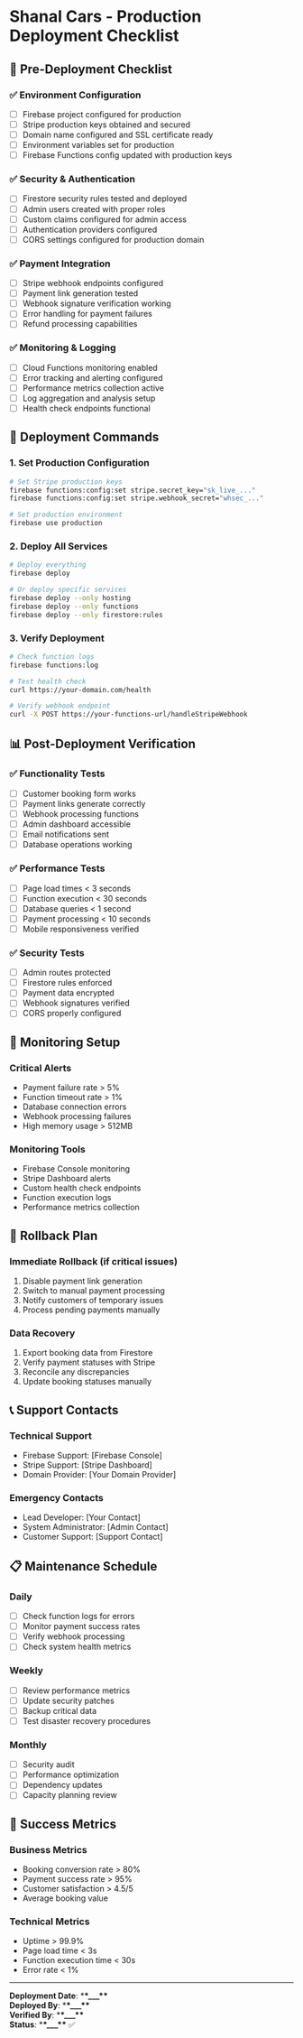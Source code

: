 # Shanal Cars - Production Deployment Checklist

## 🚀 Pre-Deployment Checklist

### ✅ Environment Configuration

- [ ] Firebase project configured for production
- [ ] Stripe production keys obtained and secured
- [ ] Domain name configured and SSL certificate ready
- [ ] Environment variables set for production
- [ ] Firebase Functions config updated with production keys

### ✅ Security & Authentication

- [ ] Firestore security rules tested and deployed
- [ ] Admin users created with proper roles
- [ ] Custom claims configured for admin access
- [ ] Authentication providers configured
- [ ] CORS settings configured for production domain

### ✅ Payment Integration

- [ ] Stripe webhook endpoints configured
- [ ] Payment link generation tested
- [ ] Webhook signature verification working
- [ ] Error handling for payment failures
- [ ] Refund processing capabilities

### ✅ Monitoring & Logging

- [ ] Cloud Functions monitoring enabled
- [ ] Error tracking and alerting configured
- [ ] Performance metrics collection active
- [ ] Log aggregation and analysis setup
- [ ] Health check endpoints functional

## 🔧 Deployment Commands

### 1. Set Production Configuration

```bash
# Set Stripe production keys
firebase functions:config:set stripe.secret_key="sk_live_..."
firebase functions:config:set stripe.webhook_secret="whsec_..."

# Set production environment
firebase use production
```

### 2. Deploy All Services

```bash
# Deploy everything
firebase deploy

# Or deploy specific services
firebase deploy --only hosting
firebase deploy --only functions
firebase deploy --only firestore:rules
```

### 3. Verify Deployment

```bash
# Check function logs
firebase functions:log

# Test health check
curl https://your-domain.com/health

# Verify webhook endpoint
curl -X POST https://your-functions-url/handleStripeWebhook
```

## 📊 Post-Deployment Verification

### ✅ Functionality Tests

- [ ] Customer booking form works
- [ ] Payment links generate correctly
- [ ] Webhook processing functions
- [ ] Admin dashboard accessible
- [ ] Email notifications sent
- [ ] Database operations working

### ✅ Performance Tests

- [ ] Page load times < 3 seconds
- [ ] Function execution < 30 seconds
- [ ] Database queries < 1 second
- [ ] Payment processing < 10 seconds
- [ ] Mobile responsiveness verified

### ✅ Security Tests

- [ ] Admin routes protected
- [ ] Firestore rules enforced
- [ ] Payment data encrypted
- [ ] Webhook signatures verified
- [ ] CORS properly configured

## 🚨 Monitoring Setup

### Critical Alerts

- Payment failure rate > 5%
- Function timeout rate > 1%
- Database connection errors
- Webhook processing failures
- High memory usage > 512MB

### Monitoring Tools

- Firebase Console monitoring
- Stripe Dashboard alerts
- Custom health check endpoints
- Function execution logs
- Performance metrics collection

## 🔄 Rollback Plan

### Immediate Rollback (if critical issues)

1. Disable payment link generation
2. Switch to manual payment processing
3. Notify customers of temporary issues
4. Process pending payments manually

### Data Recovery

1. Export booking data from Firestore
2. Verify payment statuses with Stripe
3. Reconcile any discrepancies
4. Update booking statuses manually

## 📞 Support Contacts

### Technical Support

- Firebase Support: [Firebase Console]
- Stripe Support: [Stripe Dashboard]
- Domain Provider: [Your Domain Provider]

### Emergency Contacts

- Lead Developer: [Your Contact]
- System Administrator: [Admin Contact]
- Customer Support: [Support Contact]

## 📋 Maintenance Schedule

### Daily

- [ ] Check function logs for errors
- [ ] Monitor payment success rates
- [ ] Verify webhook processing
- [ ] Check system health metrics

### Weekly

- [ ] Review performance metrics
- [ ] Update security patches
- [ ] Backup critical data
- [ ] Test disaster recovery procedures

### Monthly

- [ ] Security audit
- [ ] Performance optimization
- [ ] Dependency updates
- [ ] Capacity planning review

## 🎯 Success Metrics

### Business Metrics

- Booking conversion rate > 80%
- Payment success rate > 95%
- Customer satisfaction > 4.5/5
- Average booking value

### Technical Metrics

- Uptime > 99.9%
- Page load time < 3s
- Function execution time < 30s
- Error rate < 1%

---

**Deployment Date**: \***\*\_\_\_\*\***  
**Deployed By**: \***\*\_\_\_\*\***  
**Verified By**: \***\*\_\_\_\*\***  
**Status**: \***\*\_\_\_\*\*** ✅
